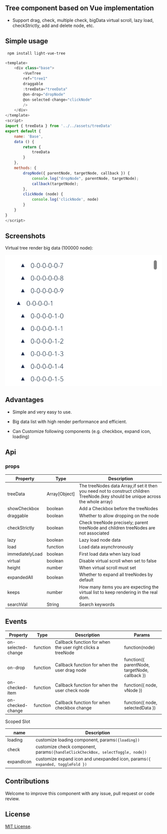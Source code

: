 ## Tree component based on Vue implementation

* Support drag, check, multiple check, bigData virtual scroll, lazy load, checkStrictly, add and delete node, etc.

## Simple usage
```bash
 npm install light-vue-tree
```

```js
<template>
    <div class="base">
        <VueTree
        ref="tree1"
        draggable
        :treeData="treeData"
        @on-drop="dropNode"
        @on-selected-change="clickNode"
        />
    </div>
</template>
<script>
import { treeData } from '../../assets/treeData'
export default {
    name: 'Base',
    data () {
        return {
            treeData
        }
    },
    methods: {
        dropNode({ parentNode, targetNode, callback }) {
            console.log("dropNode", parentNode, targetNode);
            callback(targetNode);
        },
        clickNode (node) {
            console.log('clickNode', node)
        }
    }
}
</script>

```

## Screenshots

Virtual tree render big data (100000 node):

<img src="./screenshots/virtualTree@2x.png">


## Advantages
* Simple and very easy to use.

* Big data list with high render performance and efficient.

* Can Customize following components (e.g. checkbox, expand icon, loading)


## Api

### props


Property | Type | Description | Default
--- | --- | ---- | ----
treeData |Array[Object] | <div style="width:200pt">The treeNodes data Array,if set it then you need not to construct children TreeNode.(key should be unique across the whole array)</div> | -
showCheckbox | boolean | Add a Checkbox before the treeNodes | false
draggable    | boolean | Whether to allow dropping on the node | false
checkStrictly | boolean | <div style="width: 200pt">Check treeNode precisely; parent treeNode and children treeNodes are not associated</div> | false
lazy          | boolean | Lazy load node data | false
load          | function |Load data asynchronously | function(node)| -
immediatelyLoad | boolean | First load data when lazy load | false
virtual       | boolean  | Disable virtual scroll when set to false | false
height      |  number    | When virtual scroll must set | -
expandedAll | boolean    | Whether to expand all treeNodes by default | -
keeps       | number     | <div style="width: 200pt">How many items you are expecting the virtual list to keep rendering in the real dom.</div> | 30
searchVal   | String | Search keywords | -


## Events
Property | Type | Description | Params
 -- | -- | -- | --
 on-selected-change |function | <div style="width: 150pt">Callback function for when the user right clicks a treeNode</div> | function(node)
 on-drop | function | Callback function for when the user drag node | function({ parentNode, targetNode, callback })
 on-checked-item    | function | Callback function for when the user check node | function({ node, vNode })
 on-checked-change  | function | Callback function for when checkbox change |function({ node, selectedData })

 Scoped Slot

 name | Description
 -- | --
 loading | customize loading component, params`({loading})`
 check   | customize check component, params`({handleClickCheckBox, selectToggle, node})`
expandIcon | customize expand icon and unexpanded icon, params`({ expanded, toggleFold })`

## Contributions

Welcome to improve this component with any issue, pull request or code review.
## License
[MIT License](https://github.com/Create-Peace/vue-tree/blob/master/LICENSE).
